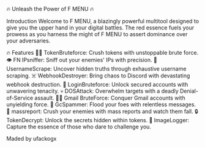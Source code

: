 🔥 Unleash the Power of F MENU 🔥

Introduction
Welcome to F MENU, a blazingly powerful multitool designed to give you the upper hand in your digital battles. The red essence fuels your prowess as you harness the might of F MENU to assert dominance over your adversaries.

🔥 Features
🧙‍♂️ TokenBruteforce: Crush tokens with unstoppable brute force.
👁️ FN IPsniffer: Sniff out your enemies' IPs with precision.
📜 UsernameScrape: Uncover hidden truths through exhaustive username scraping.
☠️ WebhookDestroyer: Bring chaos to Discord with devastating webhook destruction.
🔐 LoginBruteforce: Unlock secured accounts with unwavering tenacity.
💀 DOSAttack: Overwhelm targets with a deadly Denial-of-Service assault.
🕵️‍♂️ Gmail BruteForce: Conquer Gmail accounts with unyielding force.
📨 GcSpammer: Flood your foes with relentless messages.
📛 massreport: Crush your enemies with mass reports and watch them fall.
🔒 TokenDecrypt: Unlock the secrets hidden within tokens.
📸 ImageLogger: Capture the essence of those who dare to challenge you.

Maded by ufackogx
